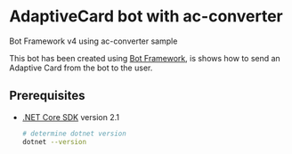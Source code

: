 ﻿# AdaptiveCard bot with ac-converter

Bot Framework v4 using ac-converter sample

This bot has been created using [Bot Framework](https://dev.botframework.com), is shows how to send an Adaptive Card from the bot to the user.

## Prerequisites

- [.NET Core SDK](https://dotnet.microsoft.com/download) version 2.1

  ```bash
  # determine dotnet version
  dotnet --version
  ```
